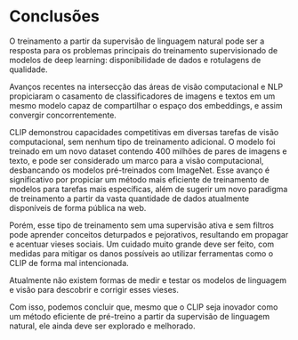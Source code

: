 # Conclusões

O treinamento a partir da supervisão de linguagem natural pode ser a resposta para os problemas principais do treinamento supervisionado de modelos de deep learning: disponibilidade de dados e rotulagens de qualidade.

Avanços recentes na intersecção das áreas de visão computacional e NLP propiciaram o casamento de classificadores de imagens e textos em um mesmo modelo capaz de compartilhar o espaço dos embeddings, e assim convergir concorrentemente.

CLIP demonstrou capacidades competitivas em diversas tarefas de visão computacional, sem nenhum tipo de treinamento adicional. O modelo foi treinado em um novo dataset contendo 400 milhões de pares de imagens e texto, e pode ser considerado um marco para a visão computacional, desbancando os modelos pré-treinados com ImageNet. Esse avanço é significativo por propiciar um método mais eficiente de treinamento de modelos para tarefas mais específicas, além de sugerir um novo paradigma de treinamento a partir da vasta quantidade de dados atualmente disponíveis de forma pública na web.

Porém, esse tipo de treinamento sem uma supervisão ativa e sem filtros pode aprender conceitos deturpados e pejorativos, resultando em propagar e acentuar vieses sociais. Um cuidado muito grande deve ser feito, com medidas para mitigar os danos possíveis ao utilizar ferramentas como o CLIP de forma mal intencionada.

Atualmente não existem formas de medir e testar os modelos de linguagem e visão para descobrir e corrigir esses vieses.

Com isso, podemos concluir que, mesmo que o CLIP seja inovador como um método eficiente de pré-treino a partir da supervisão de linguagem natural, ele ainda deve ser explorado e melhorado.